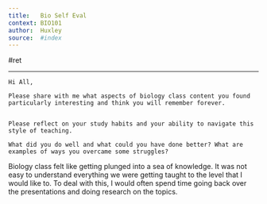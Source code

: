 ```yaml
---
title:   Bio Self Eval 
context: BIO101
author:  Huxley
source:  #index
---
```


#ret 

---
```
Hi All, 

Please share with me what aspects of biology class content you found particularly interesting and think you will remember forever. 
 

Please reflect on your study habits and your ability to navigate this style of teaching.

What did you do well and what could you have done better? What are examples of ways you overcame some struggles?
```



Biology class felt like getting plunged into a sea of knowledge. It was not easy to understand everything we were getting taught to the level that I would like to. To deal with this, I would often spend time going back over the presentations and doing research on the topics.








 

 

 


 

 

 


 

 

 


 

 



